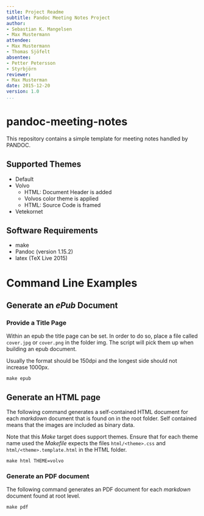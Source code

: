 ```yaml
---
title: Project Readme
subtitle: Pandoc Meeting Notes Project
author: 
- Sebastian K. Mangelsen
- Max Mustermann
attendee:
- Max Mustermann
- Thomas Sjöfelt
absentee:
- Petter Petersson
- Styrbjörn
reviewer:
- Max Musterman
date: 2015-12-20
version: 1.0
...
```


# pandoc-meeting-notes
This repository contains a simple template for meeting notes handled by PANDOC.

## Supported Themes

* Default
* Volvo
    - HTML: Document Header is added
    - Volvos color theme is applied
    - HTML: Source Code is framed
* Vetekornet

## Software Requirements
* make
* Pandoc (version 1.15.2)
* latex (TeX  Live 2015)

# Command Line Examples

## Generate an _ePub_ Document

### Provide a Title Page
Within an epub the title page can be set. In order to do so, place a file called `cover.jpg` or `cover.png` in the folder img. The script will pick them up when building an epub document.

Usually the format should be 150dpi and the longest side should not increase 
1000px.

~~~~{.bash}
make epub
~~~~

## Generate an HTML page
The following command generates a self-contained HTML document for each _markdown_ document that is found on in the root folder. Self contained means that the images are included as binary data.

Note that this _Make_ target does support themes. Ensure that for each theme name used the _Makefile_ expects the files `html/<theme>.css` and `html/<theme>.template.html` in the HTML folder.

~~~~{.bash}
make html THEME=volvo
~~~~

### Generate an PDF document
The following command generates an PDF document for each _markdown_ document found at root level.

~~~~{.bash}
make pdf
~~~~